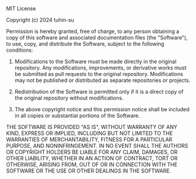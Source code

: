 MIT License

Copyright (c) 2024 tuhin-su

Permission is hereby granted, free of charge, to any person obtaining a copy
of this software and associated documentation files (the "Software"), to use,
copy, and distribute the Software, subject to the following conditions:

1. Modifications to the Software must be made directly in the original repository.
   Any modifications, improvements, or derivative works must be submitted as
   pull requests to the original repository. Modifications may not be published
   or distributed as separate repositories or projects.

2. Redistribution of the Software is permitted only if it is a direct copy of
   the original repository without modifications.

3. The above copyright notice and this permission notice shall be included in
   all copies or substantial portions of the Software.

THE SOFTWARE IS PROVIDED "AS IS", WITHOUT WARRANTY OF ANY KIND, EXPRESS OR
IMPLIED, INCLUDING BUT NOT LIMITED TO THE WARRANTIES OF MERCHANTABILITY,
FITNESS FOR A PARTICULAR PURPOSE, AND NONINFRINGEMENT. IN NO EVENT SHALL THE
AUTHORS OR COPYRIGHT HOLDERS BE LIABLE FOR ANY CLAIM, DAMAGES, OR OTHER
LIABILITY, WHETHER IN AN ACTION OF CONTRACT, TORT OR OTHERWISE, ARISING FROM,
OUT OF OR IN CONNECTION WITH THE SOFTWARE OR THE USE OR OTHER DEALINGS IN
THE SOFTWARE.